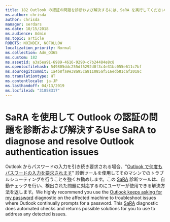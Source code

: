 ```yaml
---
title: 182 Outlook の認証の問題を診断および解決するには、SaRA を実行してください
ms.author: chrisda
author: chrisda
manager: serdars
ms.date: 10/15/2018
ms.audience: Admin
ms.topic: article
ROBOTS: NOINDEX, NOFOLLOW
localization_priority: Normal
ms.collection: Adm_O365
ms.custom: 182
ms.assetid: a3a5ea91-6989-4616-9290-c7b24484e8c8
ms.openlocfilehash: 549805ddc255df5292d0f3c4e31bc055e611c7bf
ms.sourcegitcommit: 1a4b8fa9e38a95ca811085af516edb81caf2018c
ms.translationtype: HT
ms.contentlocale: ja-JP
ms.lasthandoff: 04/13/2019
ms.locfileid: "31858317"
---
```

# <a name="use-sara-to-diagnose-and-resolve-outlook-authentication-issues"></a><span data-ttu-id="f061c-102">SaRA を使用して Outlook の認証の問題を診断および解決する</span><span class="sxs-lookup"><span data-stu-id="f061c-102">Use SaRA to diagnose and resolve Outlook authentication issues</span></span>

<span data-ttu-id="f061c-p101">Outlook からパスワードの入力を引き続き要求される場合、"[Outlook で何度もパスワードの入力を要求されます](https://aka.ms/SaRA-OutlookPwdPrompt)" 診断ツールを使用してそのマシンでのトラブルシューティングを行うことを強くお勧めします。この [SaRA](https://diagnostics.office.com/#/) 診断ツールは、自動チェックを行い、検出された問題に対応するのにユーザーが使用できる解決方法を返します。</span><span class="sxs-lookup"><span data-stu-id="f061c-p101">We highly recommend you use the [Outlook keeps asking for my password](https://aka.ms/SaRA-OutlookPwdPrompt) diagnostic on the affected machine to troubleshoot issues where Outlook continually prompts for a password. This [SaRA](https://diagnostics.office.com/#/) diagnostic does automated checks and returns possible solutions for you to use to address any detected issues.</span></span>
